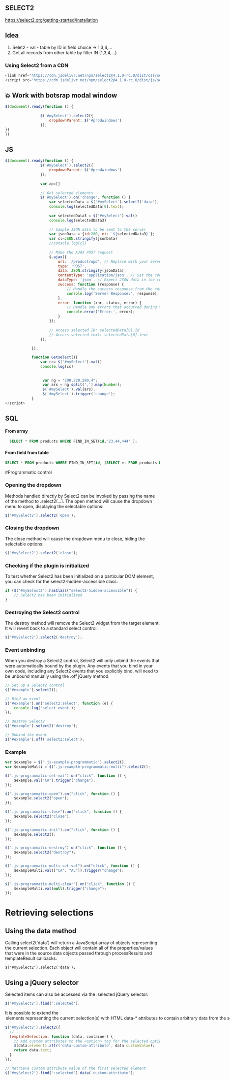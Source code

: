 ## SELECT2
https://select2.org/getting-started/installation 

## Idea 
1. Selet2 - val - table by ID in field choice -> 1,3,4,...
2. Get all records from other table by filter IN (1,3,4,...)

### Using Select2 from a CDN
```js
<link href="https://cdn.jsdelivr.net/npm/select2@4.1.0-rc.0/dist/css/select2.min.css" rel="stylesheet" />
<script src="https://cdn.jsdelivr.net/npm/select2@4.1.0-rc.0/dist/js/select2.min.js"></script>
```

## 💥 Work with botsrap modal window
```js
$(document).ready(function () {
			  
				$('#mySelect').select2({
				    dropdownParent: $('#prodwindows')
			    });
})
})
```

## JS
```js
$(document).ready(function () {
				$('#mySelect').select2({
				    dropdownParent: $('#prodwindows')
			    });
			
			    var ap=[]
			
			    // Get selected elements
			    $('#mySelect').on('change', function () {
				    var selectedData = $('#mySelect').select2('data');
				    console.log(selectedData[0].text);
				
				    var selectedData3 = $('#mySelect').val()
				    console.log(selectedData3)
				
				    // Sample JSON data to be sent to the server
				    var jsonData = {id:280, ei: `${selectedData3}`};
				    var cl=JSON.stringify(jsonData)
				    //console.log(cl)
				
				    // Make the AJAX POST request
				    $.ajax({
					    url: '/product/upd', // Replace with your server URL to handle the POST request
					    type: 'POST',
					    data: JSON.stringify(jsonData),
					    contentType: 'application/json', // Set the content type to JSON
					    dataType: 'json', // Expect JSON data in the response from the server
					    success: function (response) {
						    // Handle the success response from the server
						    console.log('Server Response:', response);
					    },
					    error: function (xhr, status, error) {
						    // Handle any errors that occurred during the AJAX request
						    console.error('Error:', error);
					    }
				    });
				
				    // Access selected ID: selectedData[0].id
				    // Access selected text: selectedData[0].text
			    });
			
		    });

		    function Getselect(){
			    var cc= $('#mySelect').val()
			    console.log(cc)
			
			    
				 var ng = "200,220,280,4";
			     var ars = ng.split(',').map(Number);
			     $('#mySelect').val(ars);
			     $('#mySelect').trigger('change');
		    }
</script>
```

## SQL
#### From array
```sql
  SELECT * FROM products WHERE FIND_IN_SET(id,'23,44,444' );
```

#### From field from table
```sql
SELECT * FROM products WHERE FIND_IN_SET(id, (SELECT ei FROM products WHERE id=280));
```
#Programmatic control
### Opening the dropdown
Methods handled directly by Select2 can be invoked by passing the name of the method to .select2(...).
The open method will cause the dropdown menu to open, displaying the selectable options:
```js
$('#mySelect2').select2('open');
```

### Closing the dropdown
The close method will cause the dropdown menu to close, hiding the selectable options:
```js
$('#mySelect2').select2('close');
```

### Checking if the plugin is initialized
To test whether Select2 has been initialized on a particular DOM element, you can check for the select2-hidden-accessible class:

```js
if ($('#mySelect2').hasClass("select2-hidden-accessible")) {
    // Select2 has been initialized
}
```

### Destroying the Select2 control
The destroy method will remove the Select2 widget from the target element. It will revert back to a standard select control:
```js
$('#mySelect2').select2('destroy');
```

### Event unbinding
When you destroy a Select2 control, Select2 will only unbind the events that were automatically bound by the plugin. Any events that you bind in your own code, including any Select2 events that you explicitly bind, will need to be unbound manually using the .off jQuery method:

```js
// Set up a Select2 control
$('#example').select2();

// Bind an event
$('#example').on('select2:select', function (e) { 
    console.log('select event');
});

// Destroy Select2
$('#example').select2('destroy');

// Unbind the event
$('#example').off('select2:select');
```
### Example
```js
var $example = $(".js-example-programmatic").select2();
var $exampleMulti = $(".js-example-programmatic-multi").select2();

$(".js-programmatic-set-val").on("click", function () {
    $example.val("CA").trigger("change");
});

$(".js-programmatic-open").on("click", function () {
    $example.select2("open");
});

$(".js-programmatic-close").on("click", function () {
    $example.select2("close");
});

$(".js-programmatic-init").on("click", function () {
    $example.select2();
});

$(".js-programmatic-destroy").on("click", function () {
    $example.select2("destroy");
});

$(".js-programmatic-multi-set-val").on("click", function () {
    $exampleMulti.val(["CA", "AL"]).trigger("change");
});

$(".js-programmatic-multi-clear").on("click", function () {
    $exampleMulti.val(null).trigger("change");
});
```


# Retrieving selections
## Using the data method
Calling select2('data') will return a JavaScript array of objects representing the current selection. Each object will contain all of the properties/values that were in the source data objects passed through processResults and templateResult callbacks.
```
$('#mySelect2').select2('data');
```

## Using a jQuery selector
Selected items can also be accessed via the :selected jQuery selector:
```js
$('#mySelect2').find(':selected');
```
It is possible to extend the <option> elements representing the current selection(s) with HTML data-* attributes to contain arbitrary data from the source data objects:

```js
$('#mySelect2').select2({
  // ...
  templateSelection: function (data, container) {
    // Add custom attributes to the <option> tag for the selected option
    $(data.element).attr('data-custom-attribute', data.customValue);
    return data.text;
  }
});

// Retrieve custom attribute value of the first selected element
$('#mySelect2').find(':selected').data('custom-attribute');
```
































